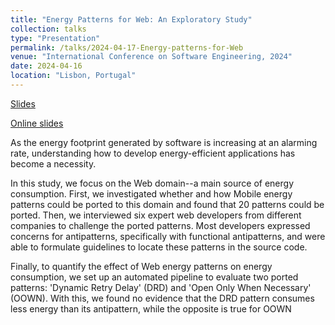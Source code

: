 ```yaml
---
title: "Energy Patterns for Web: An Exploratory Study"
collection: talks
type: "Presentation"
permalink: /talks/2024-04-17-Energy-patterns-for-Web
venue: "International Conference on Software Engineering, 2024"
date: 2024-04-16
location: "Lisbon, Portugal"
---
```


[Slides](https://poojaruhal.github.io/files/Slides-Energy-Patterns-for-Web.pdf)

[Online slides](https://www.slideshare.net/slideshow/energy-patterns-for-weban-exploratory-studypdf/267525724)

As the energy footprint generated by software is increasing at an alarming rate, understanding how to develop energy-efficient applications has become a necessity. 

In this study, we focus on the Web domain--a main source of energy consumption. First, we investigated whether and how Mobile energy patterns could be ported to this domain and found that 20 patterns could be ported. Then, we interviewed six expert web developers from different companies to challenge the ported patterns. 
Most developers expressed concerns for antipatterns, specifically with functional antipatterns, and were able to formulate guidelines to locate these patterns in the source code. 

Finally, to quantify the effect of Web energy patterns on energy consumption, we set up an automated pipeline to evaluate two ported patterns: 'Dynamic Retry Delay' (DRD) and 'Open Only When Necessary' (OOWN). With this, we found no evidence that the DRD pattern consumes less energy than its antipattern, while the opposite is true for OOWN